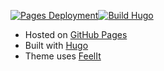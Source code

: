 [![Pages Deployment](https://img.shields.io/github/actions/workflow/status/khusika/khusika.github.io/deploy.yaml?label=Pages%20Deploy&style=flat-square)](https://github.com/khusika/khusika.github.io/actions/workflows/deploy.yaml?query=branch%3Amaster)[![Build Hugo](https://img.shields.io/github/actions/workflow/status/khusika/khusika.github.io/deploy.yaml?label=Build%20Hugo&style=flat-square)](https://github.com/khusika/khusika.github.io/actions/workflows/build.yaml?query=branch%3Amaster)
* Hosted on [GitHub Pages](https://pages.github.com/)
* Built with [Hugo](https://gohugo.io/)
* Theme uses [FeelIt](https://github.com/khusika/FeelIt)